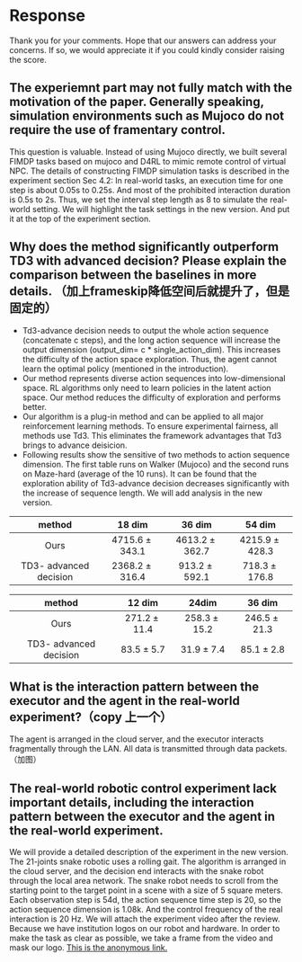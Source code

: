 # Response
Thank you for your comments. Hope that our answers can address your concerns. If so, we would appreciate it if you could kindly consider raising the score.
## The experiemnt part may not fully match with the motivation of the paper. Generally speaking, simulation environments such as Mujoco do not require the use of framentary control. 
This question is valuable. Instead of using Mujoco directly, we built several FIMDP tasks based on mujoco and D4RL to mimic remote control of virtual NPC. The details of constructing FIMDP simulation tasks is described in the experiment section Sec 4.2: In real-world tasks, an execution time for one step is about 0.05s to 0.25s. And most of the prohibited interaction duration is 0.5s to 2s. Thus, we set the interval step length as 8 to simulate the real-world setting.  We will highlight the task settings in the new version. And put it at the top of the experiment section.
## Why does the method significantly outperform TD3 with advanced decision? Please explain the comparison between the baselines in more details. （加上frameskip降低空间后就提升了，但是固定的）
- Td3-advance decision needs to output the whole action sequence (concatenate c steps), and the long action sequence will increase the output dimension (output_dim= c * single_action_dim). This increases the difficulty of the action space exploration. Thus, the agent cannot learn the optimal policy (mentioned in the introduction).
- Our method represents diverse action sequences into low-dimensional space. RL algorithms only need to learn policies in the latent action space. Our method reduces the difficulty of exploration and performs better.
- Our algorithm is a plug-in method and can be applied to all major reinforcement learning methods. To ensure experimental fairness, all methods use Td3. This eliminates the framework advantages that Td3 brings to advance deisicion.
- Following results show the sensitive of two methods to action sequence dimension. The first table runs on Walker (Mujoco) and the second runs on Maze-hard (average of the 10 runs). It can be found that the exploration ability of Td3-advance decision decreases significantly with the increase of sequence length. We will add analysis in the new version.

| method     | 18 dim| 36 dim| 54 dim|
| :-----------: | :-----------: | :------------: | :-----------: |
| Ours |$4715.6\pm 343.1$|$4613.2\pm 362.7$|$4215.9\pm 428.3$|
| TD3- advanced decision |$2368.2\pm 316.4$|$913.2\pm 592.1$|$718.3\pm 176.8$|

| method     | 12 dim| 24dim| 36 dim|
| :-----------: | :-----------: | :------------: | :-----------: |
| Ours |$271.2\pm 11.4$|$258.3\pm 15.2$|$246.5\pm 21.3$|
| TD3- advanced decision  |$83.5\pm 5.7$|$31.9\pm 7.4$|$85.1\pm 2.8$|
## What is the interaction pattern between the executor and the agent in the real-world experiment?（copy 上一个）
The agent is arranged in the cloud server, and the executor interacts fragmentally through the LAN. All data is transmitted through data packets.（加图）
## The real-world robotic control experiment lack important details, including the interaction pattern between the executor and the agent in the real-world experiment.
We will provide a detailed description of the experiment in the new version. The 21-joints snake robotic uses a rolling gait. The algorithm is arranged in the cloud server, and the decision end interacts with the snake robot through the local area network. The snake robot needs to scroll from the starting point to the target point in a scene with a size of 5 square meters. Each observation step is 54d, the action sequence time step is 20, so the action sequence dimension is 1.08k. And the control frequency of the real interaction is 20 Hz. We will attach the experiment video after the review. Because we have institution logos on our robot and hardware. In order to make the task as clear as possible, we take a frame from the video and mask our logo. [This is the anonymous link.](https://anonymous.4open.science/r/MARS-frame/task_frame.png)

